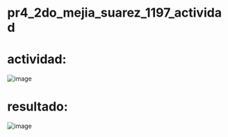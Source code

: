 # pr4_2do_mejia_suarez_1197_actividad
# actividad:
![image](https://github.com/user-attachments/assets/ea6e72b4-f7d5-4d19-9d73-49c54d9f5941)
# resultado:
![image](https://github.com/user-attachments/assets/dd297dfb-409e-4d93-8fbd-6eed75a56702)
